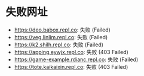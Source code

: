 # 失败网址
- https://deo.babox.repl.co: 失败 (Failed)
- https://veg.linlim.repl.co: 失败 (Failed)
- https://k2.shilh.repl.co: 失败 (Failed)
- https://apping.eywjx.repl.co: 失败 (403
Failed)
- https://game-example.rdianc.repl.co: 失败 (Failed)
- https://tote.kaikaixin.repl.co: 失败 (403
Failed)

